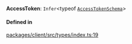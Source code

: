 **AccessToken**: `Infer`<typeof [`AccessTokenSchema`](../variables/AccessTokenSchema.md)\>

#### Defined in

[packages/client/src/types/index.ts:19](https://github.com/logto-io/js/blob/f0f78e6/packages/client/src/types/index.ts#L19)
